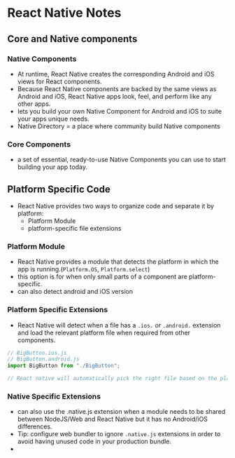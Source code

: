 # React Native Notes

## Core and Native components

### Native Components

- At runtime, React Native creates the corresponding Android and iOS views for React components.
- Because React Native components are backed by the same views as Android and iOS, React Native apps look, feel, and perform like any other apps.
- lets you build your own Native Component for Android and iOS to suite your apps unique needs.
- Native Directory = a place where community build Native components

### Core Components

- a set of essential, ready-to-use Native Components you can use to start building your app today.

## Platform Specific Code

- React Native provides two ways to organize code and separate it by platform:
  - Platform Module
  - platform-specific file extensions

### Platform Module

- React Native provides a module that detects the platform in which the app is running.(`Platform.OS`, `Platform.select`)
- this option is for when only small parts of a component are platform-specific.
- can also detect android and iOS version

### Platform Specific Extensions

- React Native will detect when a file has a `.ios.` or `.android.` extension and load the relevant platform file when required from other components.

```js
// BigButton.ios.js
// BigButton.android.js
import BigButton from "./BigButton";

// React native will automatically pick the right file based on the platform
```

### Native Specific Extensions

- can also use the .native.js extension when a module needs to be shared between NodeJS/Web and React Native but it has no Android/iOS differences.
- Tip: configure web bundler to ignore `.native.js` extensions in order to avoid having unused code in your production bundle.
-
